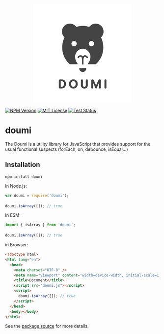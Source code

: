 <div align="center">
  <img src="https://github.com/janghye0k/doumi/blob/main/packages/doumi/logo.png"></img>
</div>

[![NPM Version](https://img.shields.io/npm/v/doumi.svg?style=flat)]()
[![MIT License](https://img.shields.io/badge/License-MIT-yellow.svg)](https://github.com/janghye0k/doumi/blob/main/packages/doumi/LICENSE)
[![Test Status](https://img.shields.io/github/actions/workflow/status/janghye0k/doumi/test.yml?branch=main&style=flat&label=test)](https://github.com/janghye0k/doumi/actions?query=workflow%Test)

# doumi

The Doumi is a utility library for JavaScript that provides support for the usual functional suspects (forEach, on, debounce, isEqual...)

## Installation

```shell
npm install doumi
```

In Node.js:

```js
var doumi = require('doumi');

doumi.isArray([]); // true
```

In ESM:

```js
import { isArray } from 'doumi';

doumi.isArray([]); // true
```

in Browser:

```html
<!doctype html>
<html lang="en">
  <head>
    <meta charset="UTF-8" />
    <meta name="viewport" content="width=device-width, initial-scale=1.0" />
    <title>Document</title>
    <script src="doumi.js"></script>
    <script>
      doumi.isArray([]); // true
    </script>
  </head>
  <body></body>
</html>
```

See the [package source](https://github.com/janghye0k/doumi) for more details.
